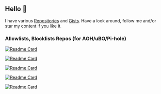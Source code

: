 ## Hello 👋

I have various [Repositories](https://github.com/SystemJargon?tab=repositories) and [Gists](https://gist.github.com/SystemJargon). Have a look around, follow me and/or star my content if you like it.

<!--

![systemjargon's GitHub stats](https://github-readme-stats.vercel.app/api?username=systemjargon&show_icons=true&border_radius=40&theme=dark)

![Top Langs](https://github-readme-stats.vercel.app/api/top-langs/?username=systemjargon&show_icons=true&langs_count=5&border_radius=40&theme=dark)


![Jokes Card](https://readme-jokes.vercel.app/api)

----
-->

### Allowlists, Blocklists Repos (for AGH/uBO/Pi-hole)




[![Readme Card](https://github-readme-stats.vercel.app/api/pin/?username=systemjargon&repo=filters&theme=dark)](https://github.com/systemjargon/filters)


[![Readme Card](https://github-readme-stats.vercel.app/api/pin/?username=systemjargon&repo=blocklists&theme=dark)](https://github.com/systemjargon/blocklists)


[![Readme Card](https://github-readme-stats.vercel.app/api/pin/?username=systemjargon&repo=allowlists&theme=dark)](https://github.com/systemjargon/allowlists)


[![Readme Card](https://github-readme-stats.vercel.app/api/pin/?username=systemjargon&repo=pi-hole&theme=dark)](https://github.com/systemjargon/pi-hole)

[![Readme Card](https://github-readme-stats.vercel.app/api/pin/?username=systemjargon&repo=adguardhome&theme=dark)](https://github.com/systemjargon/adguardhome)








